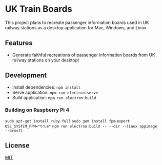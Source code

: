 # UK Train Boards
This project plans to recreate passenger information boards used in UK railway stations as a desktop application for Mac, Windows, and Linux.

## Features
- Generate faithful recreations of passenger information boards from UK railway stations on your desktop! 

## Development
- Install dependencies: `npm install`
- Serve application: `npm run electron:serve`
- Build application: `npm run electron:build`

### Building on Raspberry Pi 4
`sudo apt-get install ruby-full`
`sudo gem install fpm`
`export USE_SYSTEM_FPM="true"`
`npm run electron:build -- --dir --linux appimage --armv7l`

## License
[MIT](https://github.com/DanielHartUK/UK-Railway-Stations-Information-Boards/blob/master/license.md)
